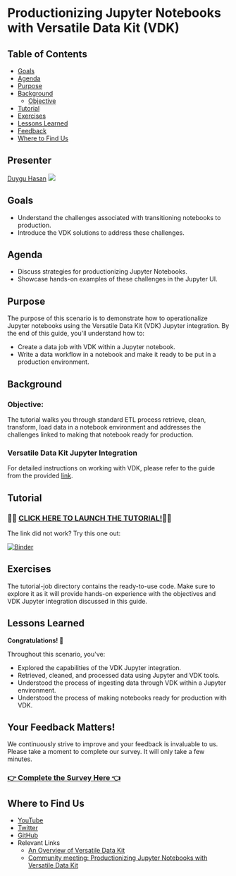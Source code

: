 # Productionizing Jupyter Notebooks with Versatile Data Kit (VDK)

## Table of Contents
- [Goals](#Goals)
- [Agenda](#Agenda)
- [Purpose](#Purpose)
- [Background](#Background)
  * [Objective](#Objective)
- [Tutorial](#Tutorial)
- [Exercises](#Exercises)
- [Lessons Learned](#Lessons-Learned)
- [Feedback](#Feedback)
- [Where to Find Us](#Where-to-Find-Us)

## Presenter
[Duygu Hasan](https://github.com/duyguHsnHsn) <a href='https://www.linkedin.com/in/duygu-hasan/'><img src="https://img.shields.io/badge/LinkedIn-0077B5"></a>

## Goals
- Understand the challenges associated with transitioning notebooks to production.
- Introduce the VDK solutions to address these challenges.

## Agenda
- Discuss strategies for productionizing Jupyter Notebooks.
- Showcase hands-on examples of these challenges in the Jupyter UI.

## Purpose
The purpose of this scenario is to demonstrate how to operationalize Jupyter notebooks using the Versatile Data Kit (VDK) Jupyter integration. By the end of this guide, you'll understand how to:
* Create a data job with VDK within a Jupyter notebook.
* Write a data workflow in a notebook and make it ready to be put in a production environment.

## Background
### Objective:
The tutorial walks you through standard ETL process retrieve,
clean, transform, load data in a notebook environment and addresses
the challenges linked to making that notebook ready for production.


### Versatile Data Kit Jupyter Integration
For detailed instructions on working with VDK, please refer to the guide from the provided [link](../../projects/vdk-plugins/vdk-jupyter/getting-started.ipynb).

## Tutorial
### **🌟🚀 [CLICK HERE TO LAUNCH THE TUTORIAL!](https://mybinder.org/v2/gh/versatile-data-kit-demo/productionizing-jupyter-notebooks/HEAD?labpath=tutorial-job%2F10_notebook.ipynb)🚀🌟**

The link did not work?
Try this one out:

[![Binder](https://mybinder.org/badge_logo.svg)](https://mybinder.org/v2/gh/versatile-data-kit-demo/productionizing-jupyter-notebooks/HEAD?labpath=tutorial-job%2F10_notebook.ipynb)


## Exercises
The tutorial-job directory contains the ready-to-use code. Make sure to explore it as it will provide hands-on experience with the objectives and VDK Jupyter integration discussed in this guide.

## Lessons Learned
**Congratulations! 🎉**

Throughout this scenario, you've:
* Explored the capabilities of the VDK Jupyter integration.
* Retrieved, cleaned, and processed data using Jupyter and VDK tools.
* Understood the process of ingesting data through VDK within a Jupyter environment.
* Understood the process of making notebooks ready for production with VDK.

## Your Feedback Matters!

We continuously strive to improve and your feedback is invaluable to us. Please take a moment to complete our survey. It will only take a few minutes.
### [**👉 Complete the Survey Here 👈**](https://forms.office.com/Pages/ResponsePage.aspx?id=yjiRs-48Skuk1s2D2d1i8AGV0VaygrpPnt7Tz5bBbeBUNFA5NkU3QzlNWEQyUFJCTTQwRUszWk9GUS4u)


## Where to Find Us
- [YouTube](https://www.youtube.com/channel/UCasf2Q7X8nF7S4VEmcTHJ0Q/about)
- [Twitter](https://twitter.com/vdkproject)
- [GitHub](https://github.com/vmware/versatile-data-kit)
- Relevant Links
  - [An Overview of Versatile Data Kit](https://towardsdatascience.com/an-overview-of-versatile-data-kit-a812cfb26de7)
  - [Community meeting: Productionizing Jupyter Notebooks with Versatile Data Kit](https://www.youtube.com/watch?v=U6M6UzsoiqY)
